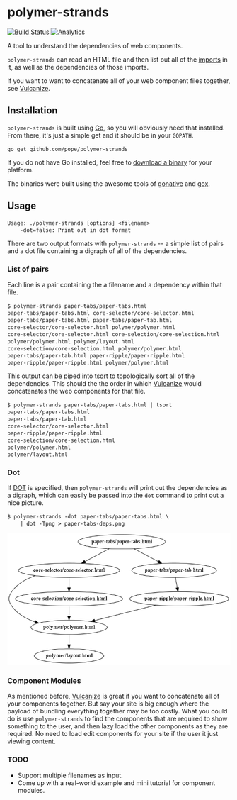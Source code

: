 polymer-strands
===============

[![Build Status](https://travis-ci.org/pope/polymer-strands.svg?branch=master)](https://travis-ci.org/pope/polymer-strands)
[![Analytics](https://ga-beacon.appspot.com/UA-280328-3/pope/polymer-strands/README)](https://github.com/igrigorik/ga-beacon)

A tool to understand the dependencies of web components.

`polymer-strands` can read an HTML file and then list out all of the
[imports][HTMLImports] in it, as well as the dependencies of those
imports.

If you want to want to concatenate all of your web component files
together, see [Vulcanize][].

Installation
------------

`polymer-strands` is built using [Go][], so you will obviously need
that installed. From there, it's just a simple get and it should be in
your `GOPATH`.

    go get github.com/pope/polymer-strands

If you do not have Go installed, feel free to
[download a binary][download] for your platform.

The binaries were built using the awesome tools of [gonative][] and
[gox][].

Usage
-----

    Usage: ./polymer-strands [options] <filename>
        -dot=false: Print out in dot format

There are two output formats with `polymer-strands` -- a simple list
of pairs and a dot file containing a digraph of all of the
dependencies.

### List of pairs

Each line is a pair containing the a filename and a dependency within
that file.

    $ polymer-strands paper-tabs/paper-tabs.html
    paper-tabs/paper-tabs.html core-selector/core-selector.html
    paper-tabs/paper-tabs.html paper-tabs/paper-tab.html
    core-selector/core-selector.html polymer/polymer.html
    core-selector/core-selector.html core-selection/core-selection.html
    polymer/polymer.html polymer/layout.html
    core-selection/core-selection.html polymer/polymer.html
    paper-tabs/paper-tab.html paper-ripple/paper-ripple.html
    paper-ripple/paper-ripple.html polymer/polymer.html

This output can be piped into [tsort][] to topologically sort all of
the dependencies. This should the the order in which [Vulcanize][]
would concatenates the web components for that file.

    $ polymer-strands paper-tabs/paper-tabs.html | tsort
    paper-tabs/paper-tabs.html
    paper-tabs/paper-tab.html
    core-selector/core-selector.html
    paper-ripple/paper-ripple.html
    core-selection/core-selection.html
    polymer/polymer.html
    polymer/layout.html

### Dot

If [DOT][] is specified, then `polymer-strands` will print out the
dependencies as a digraph, which can easily be passed into the `dot`
command to print out a nice picture.

    $ polymer-strands -dot paper-tabs/paper-tabs.html \
        | dot -Tpng > paper-tabs-deps.png

![Paper tabs dependency graph](examples/paper-tabs-deps.png)

### Component Modules

As mentioned before, [Vulcanize][] is great if you want to concatenate
all of your components together. But say your site is big enough where
the payload of bundling everything together may be too costly. What
you could do is use `polymer-strands` to find the components that are
required to show something to the user, and then lazy load the other
components as they are required. No need to load edit components for
your site if the user it just viewing content.

### TODO

- Support multiple filenames as input.
- Come up with a real-world example and mini tutorial for component
  modules.


[HTMLImports]: https://github.com/polymer/HTMLImports
[Go]: http://golang.org
[tsort]: https://www.gnu.org/software/coreutils/manual/html_node/tsort-invocation.html
[Vulcanize]: https://github.com/Polymer/vulcanize
[DOT]: http://en.wikipedia.org/wiki/DOT_(graph_description_language)
[download]: https://github.com/pope/polymer-strands/releases/latest
[gonative]: https://github.com/inconshreveable/gonative
[gox]: https://github.com/mitchellh/gox
